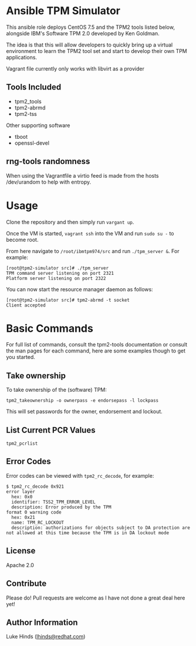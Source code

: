 Ansible TPM Simulator
=====================

This ansible role deploys CentOS 7.5 and the TPM2 tools listed below, alongside
IBM's Software TPM 2.0 developed by Ken Goldman.

The idea is that this will allow developers to quickly bring up a virtual
environment to learn the TPM2 tool set and start to develop their own TPM
applications.

Vagrant file currently only works with libvirt as a provider

Tools Included
--------------

* tpm2_tools
* tpm2-abrmd
* tpm2-tss

Other supporting software

* tboot
* openssl-devel

rng-tools randomness
--------------------

When using the Vagrantfile a virtio feed is made from the hosts
/dev/urandom to help with entropy.

Usage
=====

Clone the repository and then simply run `vargant up`.

Once the VM is started, `vagrant ssh` into the VM and run `sudo su -` to become
root.

From here navigate to `/root/ibmtpm974/src` and run `./tpm_server &`. For
example:

    [root@tpm2-simulator src]# ./tpm_server
    TPM command server listening on port 2321
    Platform server listening on port 2322

You can now start the resource manager daemon as follows:

    [root@tpm2-simulator src]# tpm2-abrmd -t socket
    Client accepted

Basic Commands
==============

For full list of commands, consult the tpm2-tools documentation or consult the
man pages for each command, here are some examples though to get you started.

Take ownership
--------------

To take ownership of the (software) TPM:

    tpm2_takeownership -o ownerpass -e endorsepass -l lockpass

This will set passwords for the owner, endorsement and lockout.

List Current PCR Values
-----------------------

    tpm2_pcrlist

Error Codes
-----------

Error codes can be viewed with `tpm2_rc_decode`, for example:

```
$ tpm2_rc_decode 0x921
error layer
  hex: 0x0
  identifier: TSS2_TPM_ERROR_LEVEL
  description: Error produced by the TPM
format 0 warning code
  hex: 0x21
  name: TPM_RC_LOCKOUT
  description: authorizations for objects subject to DA protection are not allowed at this time because the TPM is in DA lockout mode
```

License
-------

Apache 2.0

Contribute
----------

Please do! Pull requests are welcome as I have not done a great deal here yet!

Author Information
------------------

Luke Hinds (lhinds@redhat.com)
